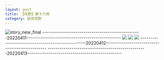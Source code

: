 ```yaml
---
layout: post
title: 【视野】第十六周
category: 投资视野
---
```

![story_new_final](http://r8s97vm6g.hd-bkt.clouddn.com/img/story_new_final_0322.png)
--------------------------------------------------20220411------------------------------------------------
![](http://r8s97vm6g.hd-bkt.clouddn.com/img/factors-220411-1.png)
![](http://r8s97vm6g.hd-bkt.clouddn.com/img/factors-220411-2.png)
![](http://r8s97vm6g.hd-bkt.clouddn.com/img/factors-220411-3.png)
--------------------------------------------------20220412------------------------------------------------
--------------------------------------------------20220413------------------------------------------------

  




